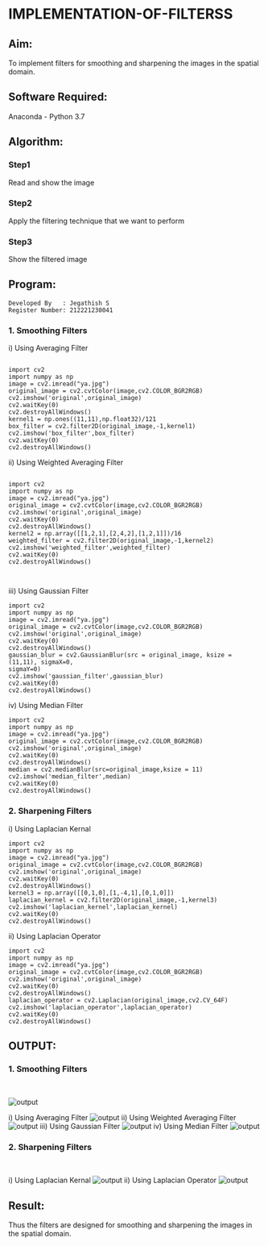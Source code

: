 # IMPLEMENTATION-OF-FILTERSS
## Aim:
To implement filters for smoothing and sharpening the images in the spatial domain.

## Software Required:
Anaconda - Python 3.7

## Algorithm:
### Step1
Read and show the image

### Step2
Apply the filtering technique that we want to perform

### Step3
Show the filtered image


## Program:
```
Developed By   : Jegathish S
Register Number: 212221230041
```
### 1. Smoothing Filters

i) Using Averaging Filter
```

import cv2
import numpy as np
image = cv2.imread("ya.jpg")
original_image = cv2.cvtColor(image,cv2.COLOR_BGR2RGB)
cv2.imshow('original',original_image)
cv2.waitKey(0)
cv2.destroyAllWindows()
kernel1 = np.ones((11,11),np.float32)/121
box_filter = cv2.filter2D(original_image,-1,kernel1)
cv2.imshow('box_filter',box_filter)
cv2.waitKey(0)
cv2.destroyAllWindows()
```
ii) Using Weighted Averaging Filter
```

import cv2
import numpy as np
image = cv2.imread("ya.jpg")
original_image = cv2.cvtColor(image,cv2.COLOR_BGR2RGB)
cv2.imshow('original',original_image)
cv2.waitKey(0)
cv2.destroyAllWindows()
kernel2 = np.array([[1,2,1],[2,4,2],[1,2,1]])/16
weighted_filter = cv2.filter2D(original_image,-1,kernel2)
cv2.imshow('weighted_filter',weighted_filter)
cv2.waitKey(0)
cv2.destroyAllWindows()



```
iii) Using Gaussian Filter
```
import cv2
import numpy as np
image = cv2.imread("ya.jpg")
original_image = cv2.cvtColor(image,cv2.COLOR_BGR2RGB)
cv2.imshow('original',original_image)
cv2.waitKey(0)
cv2.destroyAllWindows()
gaussian_blur = cv2.GaussianBlur(src = original_image, ksize = (11,11), sigmaX=0,
sigmaY=0)
cv2.imshow('gaussian_filter',gaussian_blur)
cv2.waitKey(0)
cv2.destroyAllWindows()
```

iv) Using Median Filter
```
import cv2
import numpy as np
image = cv2.imread("ya.jpg")
original_image = cv2.cvtColor(image,cv2.COLOR_BGR2RGB)
cv2.imshow('original',original_image)
cv2.waitKey(0)
cv2.destroyAllWindows()
median = cv2.medianBlur(src=original_image,ksize = 11)
cv2.imshow('median_filter',median)
cv2.waitKey(0)
cv2.destroyAllWindows()
```

### 2. Sharpening Filters
i) Using Laplacian Kernal
```
import cv2
import numpy as np
image = cv2.imread("ya.jpg")
original_image = cv2.cvtColor(image,cv2.COLOR_BGR2RGB)
cv2.imshow('original',original_image)
cv2.waitKey(0)
cv2.destroyAllWindows()
kernel3 = np.array([[0,1,0],[1,-4,1],[0,1,0]])
laplacian_kernel = cv2.filter2D(original_image,-1,kernel3)
cv2.imshow('laplacian_kernel',laplacian_kernel)
cv2.waitKey(0)
cv2.destroyAllWindows()
```
ii) Using Laplacian Operator
```
import cv2
import numpy as np
image = cv2.imread("ya.jpg")
original_image = cv2.cvtColor(image,cv2.COLOR_BGR2RGB)
cv2.imshow('original',original_image)
cv2.waitKey(0)
cv2.destroyAllWindows()
laplacian_operator = cv2.Laplacian(original_image,cv2.CV_64F)
cv2.imshow('laplacian_operator',laplacian_operator)
cv2.waitKey(0)
cv2.destroyAllWindows()
```

## OUTPUT:
### 1. Smoothing Filters
</br>

![output](1.png)

i) Using Averaging Filter
![output](2.png)
ii) Using Weighted Averaging Filter
![output](3.png)
iii) Using Gaussian Filter
![output](4.png)
iv) Using Median Filter
![output](5.png)
### 2. Sharpening Filters
</br>

i) Using Laplacian Kernal
![output](6.png)
ii) Using Laplacian Operator
![output](7.png)
## Result:
Thus the filters are designed for smoothing and sharpening the images in the spatial domain.
